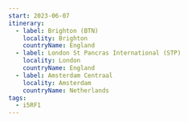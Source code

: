 ```yaml
---
start: 2023-06-07
itinerary:
  - label: Brighton (BTN)
    locality: Brighton
    countryName: England
  - label: London St Pancras International (STP)
    locality: London
    countryName: England
  - label: Amsterdam Centraal
    locality: Amsterdam
    countryName: Netherlands
tags:
  - i5RF1
---
```

